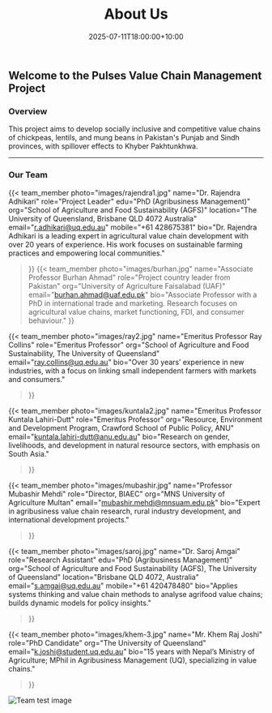﻿---
title: "About Us"
date: 2025-07-11T18:00:00+10:00
draft: false
description: "Learn more about our team and the Pulses Value Chain Management Project."
---

## Welcome to the Pulses Value Chain Management Project

### Overview
This project aims to develop socially inclusive and competitive value chains of chickpeas, lentils, and mung beans in Pakistan's Punjab and Sindh provinces, with spillover effects to Khyber Pakhtunkhwa.

---

### Our Team

{{< team_member
    photo="images/rajendra1.jpg"
    name="Dr. Rajendra Adhikari"
    role="Project Leader"
    edu="PhD (Agribusiness Management)"
    org="School of Agriculture and Food Sustainability (AGFS)"
    location="The University of Queensland, Brisbane QLD 4072 Australia"
    email="r.adhikari@uq.edu.au"
    mobile="+61 428675381"
    bio="Dr. Rajendra Adhikari is a leading expert in agricultural value chain development with over 20 years of experience. His work focuses on sustainable farming practices and empowering local communities."
>}}
{{< team_member
    photo="images/burhan.jpg"
    name="Associate Professor Burhan Ahmad"
    role="Project country leader from Pakistan"
    org="University of Agriculture Faisalabad (UAF)"
    email="burhan.ahmad@uaf.edu.pk"
    bio="Associate Professor with a PhD in international trade and marketing. Research focuses on agricultural value chains, market functioning, FDI, and consumer behaviour."
>}}

{{< team_member
    photo="images/ray2.jpg"
    name="Emeritus Professor Ray Collins"
    role="Emeritus Professor"
    org="School of Agriculture and Food Sustainability, The University of Queensland"
    email="ray.collins@uq.edu.au"
    bio="Over 30 years’ experience in new industries, with a focus on linking small independent farmers with markets and consumers."
>}}

{{< team_member
    photo="images/kuntala2.jpg"
    name="Emeritus Professor Kuntala Lahiri-Dutt"
    role="Emeritus Professor"
    org="Resource, Environment and Development Program, Crawford School of Public Policy, ANU"
    email="kuntala.lahiri-dutt@anu.edu.au"
    bio="Research on gender, livelihoods, and development in natural resource sectors, with emphasis on South Asia."
>}}

{{< team_member
    photo="images/mubashir.jpg"
    name="Professor Mubashir Mehdi"
    role="Director, BIAEC"
    org="MNS University of Agriculture Multan"
    email="mubashir.mehdi@mnsuam.edu.pk"
    bio="Expert in agribusiness value chain research, rural industry development, and international development projects."
>}}

{{< team_member
    photo="images/saroj.jpg"
    name="Dr. Saroj Amgai"
    role="Research Assistant"
    edu="PhD (Agribusiness Management)"
    org="School of Agriculture and Food Sustainability (AGFS), The University of Queensland"
    location="Brisbane QLD 4072, Australia"
    email="s.amgai@uq.edu.au"
    mobile="+61 420478480"
    bio="Applies systems thinking and value chain methods to analyse agrifood value chains; builds dynamic models for policy insights."
>}}

{{< team_member
    photo="images/khem-3.jpg"
    name="Mr. Khem Raj Joshi"
    role="PhD Candidate"
    org="The University of Queensland"
    email="k.joshi@student.uq.edu.au"
    bio="15 years with Nepal’s Ministry of Agriculture; MPhil in Agribusiness Management (UQ), specializing in value chains."
>}}

![Team test image](/images/home.jpg)
